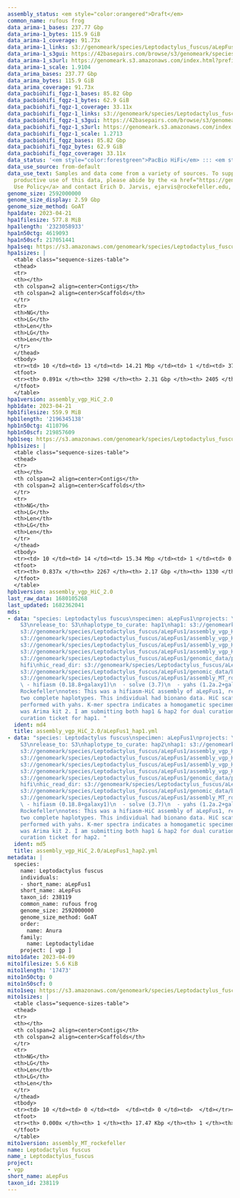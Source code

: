 ```yaml
---
assembly_status: <em style="color:orangered">Draft</em>
common_name: rufous frog
data_arima-1_bases: 237.77 Gbp
data_arima-1_bytes: 115.9 GiB
data_arima-1_coverage: 91.73x
data_arima-1_links: s3://genomeark/species/Leptodactylus_fuscus/aLepFus1/genomic_data/arima/<br>
data_arima-1_s3gui: https://42basepairs.com/browse/s3/genomeark/species/Leptodactylus_fuscus/aLepFus1/genomic_data/arima/
data_arima-1_s3url: https://genomeark.s3.amazonaws.com/index.html?prefix=species/Leptodactylus_fuscus/aLepFus1/genomic_data/arima/
data_arima-1_scale: 1.9104
data_arima_bases: 237.77 Gbp
data_arima_bytes: 115.9 GiB
data_arima_coverage: 91.73x
data_pacbiohifi_fqgz-1_bases: 85.82 Gbp
data_pacbiohifi_fqgz-1_bytes: 62.9 GiB
data_pacbiohifi_fqgz-1_coverage: 33.11x
data_pacbiohifi_fqgz-1_links: s3://genomeark/species/Leptodactylus_fuscus/aLepFus1/genomic_data/pacbio_hifi/<br>
data_pacbiohifi_fqgz-1_s3gui: https://42basepairs.com/browse/s3/genomeark/species/Leptodactylus_fuscus/aLepFus1/genomic_data/pacbio_hifi/
data_pacbiohifi_fqgz-1_s3url: https://genomeark.s3.amazonaws.com/index.html?prefix=species/Leptodactylus_fuscus/aLepFus1/genomic_data/pacbio_hifi/
data_pacbiohifi_fqgz-1_scale: 1.2713
data_pacbiohifi_fqgz_bases: 85.82 Gbp
data_pacbiohifi_fqgz_bytes: 62.9 GiB
data_pacbiohifi_fqgz_coverage: 33.11x
data_status: '<em style="color:forestgreen">PacBio HiFi</em> ::: <em style="color:forestgreen">Arima</em>'
data_use_source: from-default
data_use_text: Samples and data come from a variety of sources. To support fair and
  productive use of this data, please abide by the <a href="https://genome10k.soe.ucsc.edu/data-use-policies/">Data
  Use Policy</a> and contact Erich D. Jarvis, ejarvis@rockefeller.edu, with any questions.
genome_size: 2592000000
genome_size_display: 2.59 Gbp
genome_size_method: GoAT
hpa1date: 2023-04-21
hpa1filesize: 577.8 MiB
hpa1length: '2323058933'
hpa1n50ctg: 4619093
hpa1n50scf: 217051441
hpa1seq: https://s3.amazonaws.com/genomeark/species/Leptodactylus_fuscus/aLepFus1/assembly_vgp_HiC_2.0/aLepFus1.HiC.hap1.20230421.fasta.gz
hpa1sizes: |
  <table class="sequence-sizes-table">
  <thead>
  <tr>
  <th></th>
  <th colspan=2 align=center>Contigs</th>
  <th colspan=2 align=center>Scaffolds</th>
  </tr>
  <tr>
  <th>NG</th>
  <th>LG</th>
  <th>Len</th>
  <th>LG</th>
  <th>Len</th>
  </tr>
  </thead>
  <tbody>
  <tr><td> 10 </td><td> 13 </td><td> 14.21 Mbp </td><td> 1 </td><td> 377.14 Mbp </td></tr><tr><td> 20 </td><td> 33 </td><td> 11.34 Mbp </td><td> 2 </td><td> 362.07 Mbp </td></tr><tr><td> 30 </td><td> 59 </td><td> 8.40 Mbp </td><td> 3 </td><td> 239.97 Mbp </td></tr><tr><td> 40 </td><td> 96 </td><td> 6.26 Mbp </td><td> 4 </td><td> 232.44 Mbp </td></tr><tr style="background-color:#cccccc;"><td> 50 </td><td> 143 </td><td style="background-color:#88ff88;"> 4.62 Mbp </td><td> 5 </td><td style="background-color:#88ff88;"> 217.05 Mbp </td></tr><tr><td> 60 </td><td> 215 </td><td> 2.92 Mbp </td><td> 6 </td><td> 184.44 Mbp </td></tr><tr><td> 70 </td><td> 337 </td><td> 1.51 Mbp </td><td> 8 </td><td> 98.06 Mbp </td></tr><tr><td> 80 </td><td> 660 </td><td> 401.97 Kbp </td><td> 20 </td><td> 2.47 Mbp </td></tr><tr><td> 90 </td><td> 0 </td><td>  </td><td> 0 </td><td>  </td></tr><tr><td> 100 </td><td> 0 </td><td>  </td><td> 0 </td><td>  </td></tr></tbody>
  <tfoot>
  <tr><th> 0.891x </th><th> 3298 </th><th> 2.31 Gbp </th><th> 2405 </th><th> 2.32 Gbp </th></tr>
  </tfoot>
  </table>
hpa1version: assembly_vgp_HiC_2.0
hpb1date: 2023-04-21
hpb1filesize: 559.9 MiB
hpb1length: '2196345138'
hpb1n50ctg: 4110796
hpb1n50scf: 219857609
hpb1seq: https://s3.amazonaws.com/genomeark/species/Leptodactylus_fuscus/aLepFus1/assembly_vgp_HiC_2.0/aLepFus1.HiC.hap2.20230421.fasta.gz
hpb1sizes: |
  <table class="sequence-sizes-table">
  <thead>
  <tr>
  <th></th>
  <th colspan=2 align=center>Contigs</th>
  <th colspan=2 align=center>Scaffolds</th>
  </tr>
  <tr>
  <th>NG</th>
  <th>LG</th>
  <th>Len</th>
  <th>LG</th>
  <th>Len</th>
  </tr>
  </thead>
  <tbody>
  <tr><td> 10 </td><td> 14 </td><td> 15.34 Mbp </td><td> 1 </td><td> 0.57 Gbp </td></tr><tr><td> 20 </td><td> 34 </td><td> 12.09 Mbp </td><td> 1 </td><td> 0.57 Gbp </td></tr><tr><td> 30 </td><td> 59 </td><td> 8.14 Mbp </td><td> 2 </td><td> 360.06 Mbp </td></tr><tr><td> 40 </td><td> 97 </td><td> 5.81 Mbp </td><td> 3 </td><td> 282.62 Mbp </td></tr><tr style="background-color:#cccccc;"><td> 50 </td><td> 149 </td><td style="background-color:#88ff88;"> 4.11 Mbp </td><td> 4 </td><td style="background-color:#88ff88;"> 219.86 Mbp </td></tr><tr><td> 60 </td><td> 230 </td><td> 2.44 Mbp </td><td> 5 </td><td> 215.56 Mbp </td></tr><tr><td> 70 </td><td> 387 </td><td> 1.10 Mbp </td><td> 6 </td><td> 182.55 Mbp </td></tr><tr><td> 80 </td><td> 970 </td><td> 174.65 Kbp </td><td> 64 </td><td> 0.58 Mbp </td></tr><tr><td> 90 </td><td> 0 </td><td>  </td><td> 0 </td><td>  </td></tr><tr><td> 100 </td><td> 0 </td><td>  </td><td> 0 </td><td>  </td></tr></tbody>
  <tfoot>
  <tr><th> 0.837x </th><th> 2267 </th><th> 2.17 Gbp </th><th> 1330 </th><th> 2.20 Gbp </th></tr>
  </tfoot>
  </table>
hpb1version: assembly_vgp_HiC_2.0
last_raw_data: 1680105268
last_updated: 1682362041
mds:
- data: "species: Leptodactylus fuscus\nspecimen: aLepFus1\nprojects: \n  - vgp\ndata_location:
    S3\nrelease_to: S3\nhaplotype_to_curate: hap1\nhap1: s3://genomeark/species/Leptodactylus_fuscus/aLepFus1/assembly_vgp_HiC_2.0/aLepFus1.HiC.hap1.20230421.fasta.gz\nhap2:
    s3://genomeark/species/Leptodactylus_fuscus/aLepFus1/assembly_vgp_HiC_2.0/aLepFus1.HiC.hap2.20230421.fasta.gz\npretext_hap1:
    s3://genomeark/species/Leptodactylus_fuscus/aLepFus1/assembly_vgp_HiC_2.0/evaluation/hap1/pretext/aLepFus1_hap1__s2_heatmap.pretext\npretext_hap2:
    s3://genomeark/species/Leptodactylus_fuscus/aLepFus1/assembly_vgp_HiC_2.0/evaluation/hap2/pretext/aLepFus1_hap2__s2_heatmap.pretext\nkmer_spectra_img:
    s3://genomeark/species/Leptodactylus_fuscus/aLepFus1/assembly_vgp_HiC_2.0/evaluation/merqury/aLepFus1_png/\npacbio_read_dir:
    s3://genomeark/species/Leptodactylus_fuscus/aLepFus1/genomic_data/pacbio_hifi/\npacbio_read_type:
    hifi\nhic_read_dir: s3://genomeark/species/Leptodactylus_fuscus/aLepFus1/genomic_data/arima/\nbionano_cmap_dir:
    s3://genomeark/species/Leptodactylus_fuscus/aLepFus1/genomic_data/bionano/\nmito:
    s3://genomeark/species/Leptodactylus_fuscus/aLepFus1/assembly_MT_rockefeller/aLepFus1.MT.20230409.fasta.gz\npipeline:\n
    \ - hifiasm (0.18.8+galaxy1)\n  - solve (3.7)\n  - yahs (1.2a.2+galaxy0)\nassembled_by_group:
    Rockefeller\nnotes: This was a hifiasm-HiC assembly of aLepFus1, resulting in
    two complete haplotypes. This individual had bionano data. HiC scaffolding was
    performed with yahs. K-mer spectra indicates a homogametic specimen. The HiC prep
    was Arima kit 2. I am submitting both hap1 & hap2 for dual curation. This is the
    curation ticket for hap1. "
  ident: md4
  title: assembly_vgp_HiC_2.0/aLepFus1_hap1.yml
- data: "species: Leptodactylus fuscus\nspecimen: aLepFus1\nprojects: \n  - vgp\ndata_location:
    S3\nrelease_to: S3\nhaplotype_to_curate: hap2\nhap1: s3://genomeark/species/Leptodactylus_fuscus/aLepFus1/assembly_vgp_HiC_2.0/aLepFus1.HiC.hap1.20230421.fasta.gz\nhap2:
    s3://genomeark/species/Leptodactylus_fuscus/aLepFus1/assembly_vgp_HiC_2.0/aLepFus1.HiC.hap2.20230421.fasta.gz\npretext_hap1:
    s3://genomeark/species/Leptodactylus_fuscus/aLepFus1/assembly_vgp_HiC_2.0/evaluation/hap1/pretext/aLepFus1_hap1__s2_heatmap.pretext\npretext_hap2:
    s3://genomeark/species/Leptodactylus_fuscus/aLepFus1/assembly_vgp_HiC_2.0/evaluation/hap2/pretext/aLepFus1_hap2__s2_heatmap.pretext\nkmer_spectra_img:
    s3://genomeark/species/Leptodactylus_fuscus/aLepFus1/assembly_vgp_HiC_2.0/evaluation/merqury/aLepFus1_png/\npacbio_read_dir:
    s3://genomeark/species/Leptodactylus_fuscus/aLepFus1/genomic_data/pacbio_hifi/\npacbio_read_type:
    hifi\nhic_read_dir: s3://genomeark/species/Leptodactylus_fuscus/aLepFus1/genomic_data/arima/\nbionano_cmap_dir:
    s3://genomeark/species/Leptodactylus_fuscus/aLepFus1/genomic_data/bionano/\nmito:
    s3://genomeark/species/Leptodactylus_fuscus/aLepFus1/assembly_MT_rockefeller/aLepFus1.MT.20230409.fasta.gz\npipeline:\n
    \ - hifiasm (0.18.8+galaxy1)\n  - solve (3.7)\n  - yahs (1.2a.2+galaxy0)\nassembled_by_group:
    Rockefeller\nnotes: This was a hifiasm-HiC assembly of aLepFus1, resulting in
    two complete haplotypes. This individual had bionano data. HiC scaffolding was
    performed with yahs. K-mer spectra indicates a homogametic specimen. The HiC prep
    was Arima kit 2. I am submitting both hap1 & hap2 for dual curation. This is the
    curation ticket for hap2. "
  ident: md5
  title: assembly_vgp_HiC_2.0/aLepFus1_hap2.yml
metadata: |
  species:
    name: Leptodactylus fuscus
    individuals:
    - short_name: aLepFus1
    short_name: aLepFus
    taxon_id: 238119
    common_name: rufous frog
    genome_size: 2592000000
    genome_size_method: GoAT
    order:
      name: Anura
    family:
      name: Leptodactylidae
    project: [ vgp ]
mito1date: 2023-04-09
mito1filesize: 5.6 KiB
mito1length: '17473'
mito1n50ctg: 0
mito1n50scf: 0
mito1seq: https://s3.amazonaws.com/genomeark/species/Leptodactylus_fuscus/aLepFus1/assembly_MT_rockefeller/aLepFus1.MT.20230409.fasta.gz
mito1sizes: |
  <table class="sequence-sizes-table">
  <thead>
  <tr>
  <th></th>
  <th colspan=2 align=center>Contigs</th>
  <th colspan=2 align=center>Scaffolds</th>
  </tr>
  <tr>
  <th>NG</th>
  <th>LG</th>
  <th>Len</th>
  <th>LG</th>
  <th>Len</th>
  </tr>
  </thead>
  <tbody>
  <tr><td> 10 </td><td> 0 </td><td>  </td><td> 0 </td><td>  </td></tr><tr><td> 20 </td><td> 0 </td><td>  </td><td> 0 </td><td>  </td></tr><tr><td> 30 </td><td> 0 </td><td>  </td><td> 0 </td><td>  </td></tr><tr><td> 40 </td><td> 0 </td><td>  </td><td> 0 </td><td>  </td></tr><tr style="background-color:#cccccc;"><td> 50 </td><td> 0 </td><td style="background-color:#ff8888;">  </td><td> 0 </td><td style="background-color:#ff8888;">  </td></tr><tr><td> 60 </td><td> 0 </td><td>  </td><td> 0 </td><td>  </td></tr><tr><td> 70 </td><td> 0 </td><td>  </td><td> 0 </td><td>  </td></tr><tr><td> 80 </td><td> 0 </td><td>  </td><td> 0 </td><td>  </td></tr><tr><td> 90 </td><td> 0 </td><td>  </td><td> 0 </td><td>  </td></tr><tr><td> 100 </td><td> 0 </td><td>  </td><td> 0 </td><td>  </td></tr></tbody>
  <tfoot>
  <tr><th> 0.000x </th><th> 1 </th><th> 17.47 Kbp </th><th> 1 </th><th> 17.47 Kbp </th></tr>
  </tfoot>
  </table>
mito1version: assembly_MT_rockefeller
name: Leptodactylus fuscus
name_: Leptodactylus_fuscus
project:
- vgp
short_name: aLepFus
taxon_id: 238119
---
```

